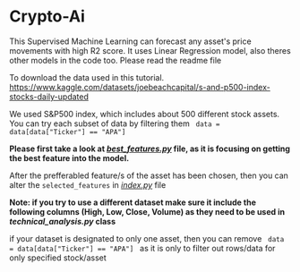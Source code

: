 # Crypto-Ai
This Supervised Machine Learning can forecast any asset's price movements with high R2 score. It uses Linear Regression model, also theres other models in the code too. Please read the readme file


To download the data used in this tutorial.
https://www.kaggle.com/datasets/joebeachcapital/s-and-p500-index-stocks-daily-updated


We used S&P500 index, which includes about 500 different stock assets. You can try each subset of data by filtering them
<code>
  data = data[data["Ticker"] == "APA"]
</code>

<b>Please first take a look at <i><u>best_features.py</u></i> file, as it is focusing on getting the best feature into the model.</b>

After the prefferabled feature/s of the asset has been chosen, then you can alter the <code>selected_features</code> in <i><u>index.py</u></i> file


<b>Note: if you try to use a different dataset make sure it include the following columns (High, Low, Close, Volume) as they need to be used in <i>technical_analysis.py</i> class</b>

if your dataset is designated to only one asset, then you can remove
<code>
  data = data[data["Ticker"] == "APA"]
</code>
as it is only to filter out rows/data for only specified stock/asset
